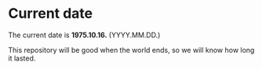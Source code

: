 # Current date

The current date is **1975.10.16.** (YYYY.MM.DD.)

This repository will be good when the world ends, so we will know how long it lasted.